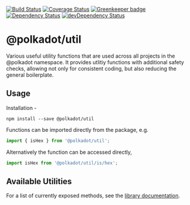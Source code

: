 [![Build Status](https://travis-ci.org/polkadot-js/util.svg?branch=master)](https://travis-ci.org/polkadot-js/util)
[![Coverage Status](https://coveralls.io/repos/github/polkadot-js/util/badge.svg?branch=master)](https://coveralls.io/github/polkadot-js/util?branch=master)
[![Greenkeeper badge](https://badges.greenkeeper.io/polkadot-js/util.svg)](https://greenkeeper.io/)
[![Dependency Status](https://david-dm.org/polkadot-js/util.svg)](https://david-dm.org/polkadot-js/util)
[![devDependency Status](https://david-dm.org/polkadot-js/util/dev-status.svg)](https://david-dm.org/polkadot-js/util#info=devDependencies)

# @polkadot/util

Various useful utility functions that are used across all projects in the @polkadot namespace. It provides utlitiy functions with additional safety checks, allowing not only for consistent coding, but also reducing the general boilerplate.

## Usage

Installation -

```
npm install --save @polkadot/util
```

Functions can be imported directly from the package, e.g.

```js
import { isHex } from '@polkadot/util';
```

Alternatively the function can be accessed directly,

```js
import isHex from '@polkadot/util/is/hex';
```

## Available Utilities

For a list of currently exposed methods, see the [library documentation](docs/README.md).
